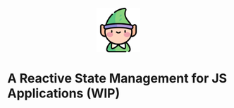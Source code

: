 <p align="center">
 <img width="20%" height="20%" src="elf.png">
</p>

# A Reactive State Management for JS Applications (WIP)
